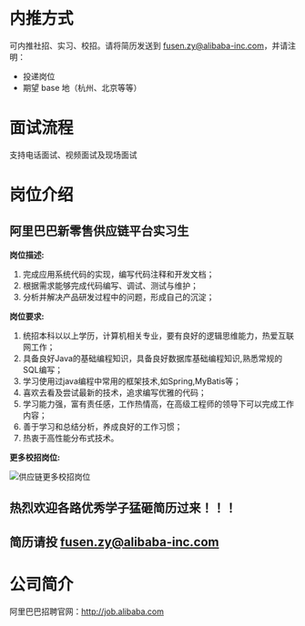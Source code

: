 # 内推方式

可内推社招、实习、校招。请将简历发送到 fusen.zy@alibaba-inc.com，并请注明：
* 投递岗位
* 期望 base 地（杭州、北京等等）

# 面试流程
支持电话面试、视频面试及现场面试

# 岗位介绍
## 阿里巴巴新零售供应链平台实习生
**岗位描述:**

1. 完成应用系统代码的实现，编写代码注释和开发文档；
2. 根据需求能够完成代码编写、调试、测试与维护；
3. 分析并解决产品研发过程中的问题，形成自己的沉淀；

**岗位要求:**

1. 统招本科以以上学历，计算机相关专业，要有良好的逻辑思维能力，热爱互联网工作；
2. 具备良好Java的基础编程知识，具备良好数据库基础编程知识,熟悉常规的SQL编写；
3. 学习使用过java编程中常用的框架技术,如Spring,MyBatis等；
4. 喜欢去看及尝试最新的技术，追求编写优雅的代码；
5. 学习能力强，富有责任感，工作热情高，在高级工程师的领导下可以完成工作内容；
6. 善于学习和总结分析，养成良好的工作习惯；
7. 热衷于高性能分布式技术。



**更多校招岗位:**

![供应链更多校招岗位](https://note.youdao.com/yws/api/personal/file/2E4CC3024E77422980C3C09D60C32222?method=download&shareKey=d68a4b6a0591b352c9f570c06553f3d2)

## 热烈欢迎各路优秀学子猛砸简历过来！！！

##  简历请投 fusen.zy@alibaba-inc.com

# 公司简介

阿里巴巴招聘官网：http://job.alibaba.com
